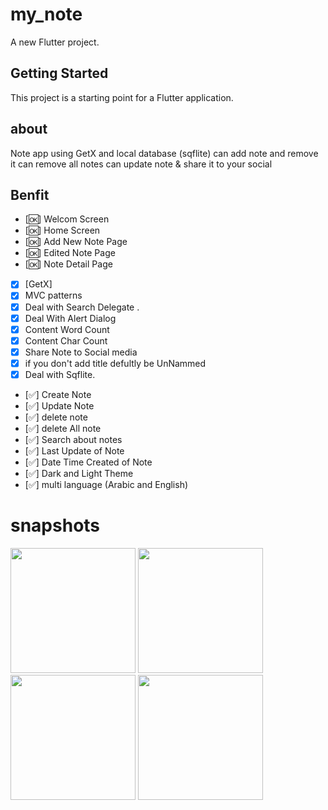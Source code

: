 # my_note

A new Flutter project.

## Getting Started

This project is a starting point for a Flutter application.

## about
Note app using GetX and local database (sqflite) can add note and remove it can remove all notes can update note & share it to your social

## Benfit
- [🆗] Welcom Screen
- [🆗] Home Screen
- [🆗] Add New Note Page
- [🆗] Edited Note Page
- [🆗] Note Detail Page
- [x] [GetX]
- [x] MVC patterns
- [x] Deal with Search Delegate .
- [x] Deal With Alert Dialog
- [x] Content Word Count 
- [x] Content Char Count 
- [x] Share Note to Social media
- [x] if you don't add title defultly be UnNammed
- [x] Deal with Sqflite.
- [✅] Create Note
- [✅] Update Note
- [✅] delete note
- [✅] delete All note
- [✅] Search about notes
- [✅] Last Update of Note
- [✅] Date Time Created of Note
- [✅] Dark and Light Theme
- [✅] multi language (Arabic and English)

# snapshots
<div>
<img src="https://github.com/MohamedElshalkany/my-note/assets/127790953/743ca0d2-fdc1-4cb2-a536-9a36db1a1c28" width = "200">
<img src="https://github.com/MohamedElshalkany/my-note/assets/127790953/b135c404-2365-40bc-a92a-9e18f509f8a6" width = "200">
<img src="https://github.com/MohamedElshalkany/my-note/assets/127790953/7776173a-d0bc-42d5-8546-fc9f8cfaf015" width = "200">
<img src="https://github.com/MohamedElshalkany/my-note/assets/127790953/83d986de-db97-4c77-bd7d-ee37da4ea496" width = "200">
</div>
